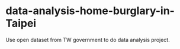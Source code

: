 # data-analysis-home-burglary-in-Taipei
Use open dataset from TW government to do data analysis project.
